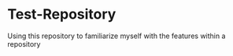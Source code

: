 # Test-Repository
Using this repository to familiarize myself with the features within a repository
